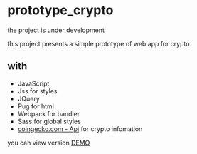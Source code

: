 # prototype_crypto

the project is under development

this project presents a simple prototype of web app for crypto
## with

- JavaScript
- Jss for styles
- JQuery
- Pug for html
- Webpack for bandler
- Sass for global styles
- [coingecko.com - Api](https://www.coingecko.com/en/api) for crypto infomation

you can view version [DEMO](https://facesar.github.io/prototype_crypto/dist/)